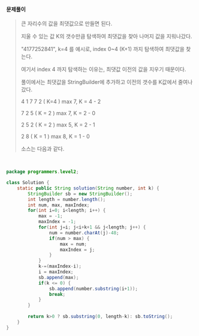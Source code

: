 #### 문제풀이

> 큰 자리수의 값을 최댓값으로 만들면 된다.
>
> 지울 수 있는 값 K의 갯수만큼 탐색하여 최댓값을 찾아 나머지 값을 지워나갔다.
>
> "4177252841", k=4 를 예시로, index 0~4 (K+1) 까지 탐색하여 최댓값을 찾는다.
>
> 여기서 index 4 까지 탐색하는 이유는, 최댓값 이전의 값을 지우기 때문이다.
>
> 풀이에서는 최댓값을 StringBuilder에 추가하고 이전의 갯수를 K값에서 줄여나갔다.
>
> 4 1 7 7 2 ( K=4 )		max 7, K = 4 - 2
>
> 7 2 5 ( K = 2 )		max 7, K = 2 - 0
>
> 2 5 2 ( K = 2 )		max 5, K = 2 - 1
>
> 2 8 ( K = 1 )			max 8, K = 1 - 0
>
> 소스는 다음과 같다. 

<br/>

```java
package programmers.level2;

class Solution {
    static public String solution(String number, int k) {
        StringBuilder sb = new StringBuilder();
        int length = number.length();
        int num, max, maxIndex;
        for(int i=0; i<length; i++) {
        	max = -1;
        	maxIndex = -1;
        	for(int j=i; j<i+k+1 && j<length; j++) {
        		num = number.charAt(j)-48;
        		if(num > max) {
        			max = num;
        			maxIndex = j;
        		}
        	}
        	k-=(maxIndex-i);
        	i = maxIndex;
        	sb.append(max);
        	if(k <= 0) {
        		sb.append(number.substring(i+1));
        		break;
        	}
        }
        
        return k>0 ? sb.substring(0, length-k): sb.toString();
    }
}
```

